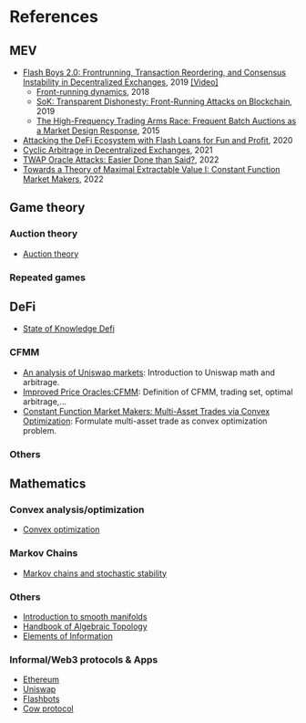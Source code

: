 # References


## MEV

- [Flash Boys 2.0: Frontrunning, Transaction Reordering, and Consensus Instability in Decentralized Exchanges](https://arxiv.org/abs/1904.05234), 2019 [[Video]](https://www.youtube.com/watch?v=vR1v7AQ8i3k)
    - [Front-running dynamics](https://www.sciencedirect.com/science/article/abs/pii/S0022053107000798?via%3Dihub), 2018
    - [SoK: Transparent Dishonesty: Front-Running Attacks on Blockchain](https://papers.ssrn.com/sol3/papers.cfm?abstract_id=3369236), 2019
    - [The High-Frequency Trading Arms Race: Frequent Batch Auctions as a Market Design Response](https://papers.ssrn.com/sol3/papers.cfm?abstract_id=2388265), 2015
- [Attacking the DeFi Ecosystem with Flash Loans for Fun and Profit](https://arxiv.org/pdf/2003.03810.pdf), 2020
- [Cyclic Arbitrage in Decentralized Exchanges](https://dl.acm.org/doi/10.1145/3487553.3524201), 2021
- [TWAP Oracle Attacks: Easier Done than Said?](https://eprint.iacr.org/2022/445.pdf), 2022
- [Towards a Theory of Maximal Extractable Value I: Constant Function Market Makers](https://arxiv.org/abs/2207.11835), 2022
## Game theory

### Auction theory

- [Auction theory](https://www.amazon.com/Auction-Theory-Vijay-Krishna/dp/0123745071)


### Repeated games

## DeFi
- [State of Knowledge Defi](https://arxiv.org/abs/2101.08778)

### CFMM

- [An analysis of Uniswap markets](https://cryptoeconomicsystems.pubpub.org/pub/angeris-uniswap-analysis/release/15): Introduction to Uniswap math and arbitrage.
- [Improved Price Oracles:CFMM](https://dl.acm.org/doi/pdf/10.1145/3419614.3423251): Definition of CFMM, trading set, optimal arbitrage,...
- [Constant Function Market Makers: Multi-Asset Trades
via Convex Optimization](https://arxiv.org/pdf/2107.12484.pdf): Formulate multi-asset trade as convex optimization problem.

### Others

## Mathematics

### Convex analysis/optimization
- [Convex optimization](https://web.stanford.edu/~boyd/cvxbook/bv_cvxbook.pdf)

### Markov Chains

- [Markov chains and stochastic stability](http://probability.ca/MT/BOOK.pdf)

### Others

- [Introduction to smooth manifolds](https://math.berkeley.edu/~jchaidez/materials/reu/lee_smooth_manifolds.pdf)
- [Handbook of Algebraic Topology](https://www.maths.ed.ac.uk/~v1ranick/papers/handbat.pdf)
- [Elements of Information](http://staff.ustc.edu.cn/~cgong821/Wiley.Interscience.Elements.of.Information.Theory.Jul.2006.eBook-DDU.pdf)


### Informal/Web3 protocols & Apps

- [Ethereum]()
- [Uniswap]()
- [Flashbots]()
- [Cow protocol]()

